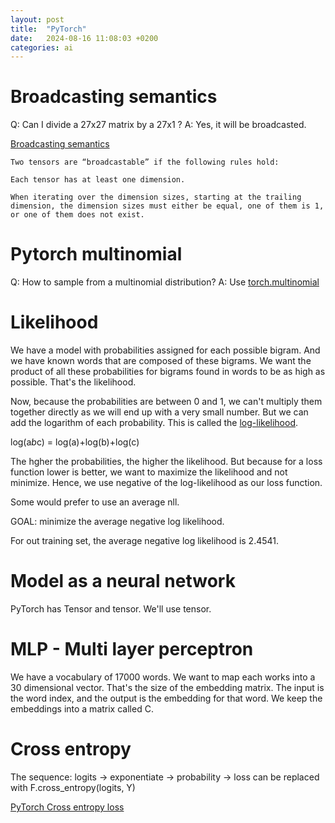 ```yaml
---
layout: post
title:  "PyTorch"
date:   2024-08-16 11:08:03 +0200
categories: ai
---
```


# Broadcasting semantics

Q: Can I divide a 27x27 matrix by a 27x1 ?
A: Yes, it will be broadcasted.

[Broadcasting semantics](https://pytorch.org/docs/stable/notes/broadcasting.html)

```
Two tensors are “broadcastable” if the following rules hold:

Each tensor has at least one dimension.

When iterating over the dimension sizes, starting at the trailing dimension, the dimension sizes must either be equal, one of them is 1, or one of them does not exist.
```

# Pytorch multinomial

Q: How to sample from a multinomial distribution?
A: Use [torch.multinomial](https://pytorch.org/docs/stable/generated/torch.multinomial.html)

# Likelihood

We have a model with probabilities assigned for each possible bigram. And we have known words that are composed of these bigrams. We want the product of all these probabilities for bigrams found in words to be as high as possible. That's the likelihood.

Now, because the probabilities are between 0 and 1, we can't multiply them together directly as we will end up with a very small number. But we can add the logarithm of each probability. This is called the [log-likelihood](https://en.wikipedia.org/wiki/Log_likelihood).

log(a*b*c) = log(a)+log(b)+log(c)

The hgher the probabilities, the higher the likelihood. But because for a loss function lower is better, we want to maximize the likelihood and not minimize. Hence, we use negative of the log-likelihood as our loss function.

Some would prefer to use an average nll.

GOAL: minimize the average negative log likelihood.

For out training set, the average negative log likelihood is 2.4541.

# Model as a neural network

PyTorch has Tensor and tensor. We'll use tensor.

# MLP - Multi layer perceptron

We have a vocabulary of 17000 words. We want to map each works into a 30 dimensional vector. That's the size of the embedding matrix. The input is the word index, and the output is the embedding for that word. We keep the embeddings into a matrix called C.

# Cross entropy

The sequence: logits -> exponentiate -> probability -> loss can be replaced with F.cross_entropy(logits, Y)

[PyTorch Cross entropy loss](https://pytorch.org/docs/stable/generated/torch.nn.functional.cross_entropy.html#torch.nn.functional.cross_entropy)